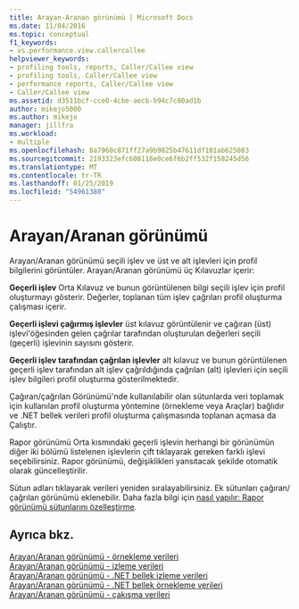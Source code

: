 ```yaml
---
title: Arayan-Aranan görünümü | Microsoft Docs
ms.date: 11/04/2016
ms.topic: conceptual
f1_keywords:
- vs.performance.view.callercallee
helpviewer_keywords:
- profiling tools, reports, Caller/Callee view
- profiling tools, Caller/Callee view
- performance reports, Caller/Callee view
- Caller/Callee view
ms.assetid: d3511bcf-cce0-4cbe-aecb-b94c7c80ad1b
author: mikejo5000
ms.author: mikejo
manager: jillfra
ms.workload:
- multiple
ms.openlocfilehash: 8a7960c871ff27a9b9825b47611df101ab625083
ms.sourcegitcommit: 2193323efc608118e0ce6f6b2ff532f158245d56
ms.translationtype: MT
ms.contentlocale: tr-TR
ms.lasthandoff: 01/25/2019
ms.locfileid: "54961380"
---
```

# <a name="callercallee-view"></a>Arayan/Aranan görünümü
Arayan/Aranan görünümü seçili işlev ve üst ve alt işlevleri için profil bilgilerini görüntüler. Arayan/Aranan görünümü üç Kılavuzlar içerir:  
  
 **Geçerli işlev** Orta Kılavuz ve bunun görüntülenen bilgi seçili işlev için profil oluşturmayı gösterir. Değerler, toplanan tüm işlev çağrıları profil oluşturma çalışması içerir.  
  
 **Geçerli işlevi çağırmış işlevler** üst kılavuz görüntülenir ve çağıran (üst) işlevi'öğesinden gelen çağrılar tarafından oluşturulan değerleri seçili (geçerli) işlevinin sayısını gösterir.  
  
 **Geçerli işlev tarafından çağrılan işlevler** alt kılavuz ve bunun görüntülenen geçerli işlev tarafından alt işlev çağrıldığında çağrılan (alt) işlevleri için seçili işlev bilgileri profil oluşturma gösterilmektedir.  
  
 Çağıran/çağrılan Görünümü'nde kullanılabilir olan sütunlarda veri toplamak için kullanılan profil oluşturma yöntemine (örnekleme veya Araçlar) bağlıdır ve .NET bellek verileri profil oluşturma çalışmasında toplanan açmasa da Çalıştır.  
  
 Rapor görünümü Orta kısmındaki geçerli işlevin herhangi bir görünümün diğer iki bölümü listelenen işlevlerin çift tıklayarak gereken farklı işlevi seçebilirsiniz. Rapor görünümü, değişiklikleri yansıtacak şekilde otomatik olarak güncelleştirilir.  
  
 Sütun adları tıklayarak verileri yeniden sıralayabilirsiniz. Ek sütunları çağıran/çağrılan görünümü eklenebilir. Daha fazla bilgi için [nasıl yapılır: Rapor görünümü sütunlarını özelleştirme](../profiling/how-to-customize-report-view-columns.md).  
  
## <a name="see-also"></a>Ayrıca bkz.  
 [Arayan/Aranan görünümü - örnekleme verileri](../profiling/caller-callee-view-sampling-data.md)   
 [Arayan/Aranan görünümü - izleme verileri](../profiling/caller-callee-view-instrumentation-data.md)   
 [Arayan/Aranan görünümü - .NET bellek izleme verileri](../profiling/caller-callee-view-net-memory-instrumentation-data.md)   
 [Arayan/Aranan görünümü - .NET bellek örnekleme verileri](../profiling/caller-callee-view-dotnet-memory-sampling-data.md)   
 [Arayan/Aranan görünümü - çakışma verileri](../profiling/caller-callee-view-contention-data.md)